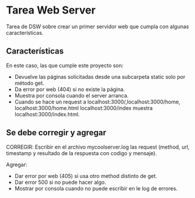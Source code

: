 # Tarea Web Server

Tarea de DSW sobre crear un primer servidor web que cumpla con algunas características.

## Características 

En este caso, las que cumple este proyecto son:
* Devuelve las páginas solicitadas desde una subcarpeta static solo por método get.
* Da error por web (404) si no existe la página.
* Muestra por consola cuando el server arranca.
* Cuando se hace un request a localhost:3000/,localhost:3000/home, localhost:3000/home.html localhost:3000/index muestra localhost:3000/index.html.

## Se debe corregir y agregar
CORREGIR: Escribir en el archivo mycoolserver.log las request (method, url, timestamp y resultado de la respuesta con codigo y mensaje).

Agregar:
* Dar error por web (405) si usa otro method distinto de get.
* Dar error 500 si no puede hacer algo.
* Mostrar por consola cuando no puede escribir en le log de errores.

